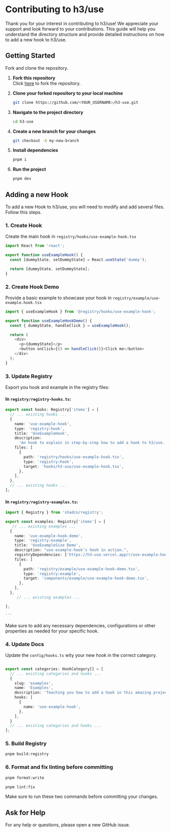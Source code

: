 # Contributing to h3/use

Thank you for your interest in contributing to h3/use! We appreciate your support and look forward to your contributions. This guide will help you understand the directory structure and provide detailed instructions on how to add a new hook to h3/use.

## Getting Started

Fork and clone the repository.

1. **Fork this repository**  
   Click [here](https://github.com/h3rmel/h3-use/fork) to fork the repository.

2. **Clone your forked repository to your local machine**

   ```bash
   git clone https://github.com/<YOUR_USERNAME>/h3-use.git
   ```

3. **Navigate to the project directory**

   ```bash
   cd h3-use
   ```

4. **Create a new branch for your changes**

   ```bash
   git checkout -b my-new-branch
   ```

5. **Install dependencies**

   ```bash
   pnpm i
   ```

6. **Run the project**
   ```bash
   pnpm dev
   ```

## Adding a new Hook

To add a new Hook to h3/use, you will need to modify and add several files. Follow this steps.

### 1. Create Hook

Create the main hook in `registry/hooks/use-example-hook.tsx`

```typescript
import React from 'react';

export function useExampleHook() {
  const [dummyState, setDummyState] = React.useState('dummy');

  return [dummyState, setDummyState];
}
```

### 2. Create Hook Demo

Provide a basic example to showcase your hook in `registry/example/use-example.hook.tsx`

```typescript
import { useExampleHook } from '@registry/hooks/use-example-hook';

export function useExampleHookDemo() {
  const { dummyState, handleClick } = useExampleHook();

  return (
    <div>
      <p>{dummyState}</p>
      <button onClick={() => handleClick()}>Click me</button>
    </div>
  );
}
```

### 3. Update Registry

Export you hook and example in the registry files:

#### In `registry/registry-hooks.ts`:

```typescript
export const hooks: Registry['items'] = [
  // ... existing hooks ...
  {
    name: 'use-example-hook',
    type: 'registry:hook',
    title: 'UseExampleHook',
    description:
      'An hook to explain in step-by-step how to add a hook to h3/use.',
    files: [
      {
        path: 'registry/hooks/use-example-hook.tsx',
        type: 'registry:hook',
        target: 'hooks/h3-use/use-example-hook.tsx',
      },
    ],
  },
  // ... existing hooks ...
];
```

#### In `registry/registry-examples.ts`:

````typescript
import { Registry } from 'shadcn/registry';

export const examples: Registry['items'] = [
   // ... existing examples ...
  {
    name: 'use-example-hook-demo',
    type: 'registry:example',
    title: 'UseExampleSize Demo',
    description: "use-example-hook's hook in action.",
    registryDependencies: ['https://h3-use.vercel.app/r/use-example-hook.json'],
    files: [
      {
        path: 'registry/example/use-example-hook-demo.tsx',
        type: 'registry:example',
        target: 'components/example/use-example-hook-demo.tsx',
      },
    ],
  },
     // ... existing examples ...

];

```
````

Make sure to add any necessary dependencies, configurations or other properties as needed for your specific hook.

### 4. Update Docs

Update the `config/hooks.ts` wity your new hook in the correct category.

```typescript

export const categories: HookCategory[] = [
  // ... existing categories and hooks ...
  {
    slug: 'examples',
    name: 'Examples',
    description: 'Teaching you how to add a hook in this amazing project!'
    hooks: [
      {
        name: 'use-example-hook',
      },
    ],
  }
  // ... existing categories and hooks ...
];
```

### 5. Build Registry

```bash
pnpm build:registry
```

### 6. Format and fix linting before committing

```bash
pnpm format:write
```

```bash
pnpm lint:fix
```

Make sure to run these two commands before committing your changes.

## Ask for Help

For any help or questions, please open a new GitHub issue.
